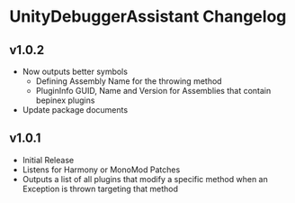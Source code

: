 # UnityDebuggerAssistant Changelog

## v1.0.2

- Now outputs better symbols
  - Defining Assembly Name for the throwing method
  - PluginInfo GUID, Name and Version for Assemblies that contain bepinex plugins
- Update package documents

## v1.0.1

- Initial Release
- Listens for Harmony or MonoMod Patches
- Outputs a list of all plugins that modify a specific method when an Exception is thrown targeting that method
